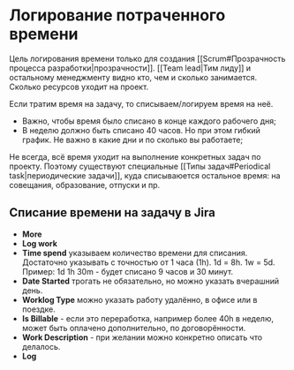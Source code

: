 # Логирование потраченного времени
Цель логирования времени только для создания [[Scrum#Прозрачность процесса разработки|прозрачности]]. [[Team lead|Тим лиду]] и остальному менеджменту видно кто, чем и сколько занимается. Сколько ресурсов уходит на проект.

Если тратим время на задачу, то списываем/логируем время на неё.

- Важно, чтобы время было списано в конце каждого рабочего дня;
- В неделю должно быть списано 40 часов. Но при этом гибкий график. Не важно в какие дни и по сколько вы работаете;

Не всегда, всё время уходит на выполнение конкретных задач по проекту. Поэтому существуют специальные [[Типы задач#Periodical task|периодические задачи]], куда списываюется остальное время: на совещания, образование, отпуски и пр.

## Списание времени на задачу в Jira
- **More**
- **Log work**
- **Time spend** указываем количество времени для списания. Достаточно указывать с точностью от 1 часа (1h). 1d = 8h. 1w = 5d. Пример: 1d 1h 30m - будет списано 9 часов и 30 минут.
- **Date Started** трогать не обязательно, но можно указать вчерашний день.
- **Worklog Type** можно указать работу удалённо, в офисе или в поездке.
- **Is Billable** - если это переработка, например более 40h в неделю, может быть оплачено дополнительно, по договорённости.
-  **Work Description** - при желании можно конкретно описать что делалось.
- **Log**
